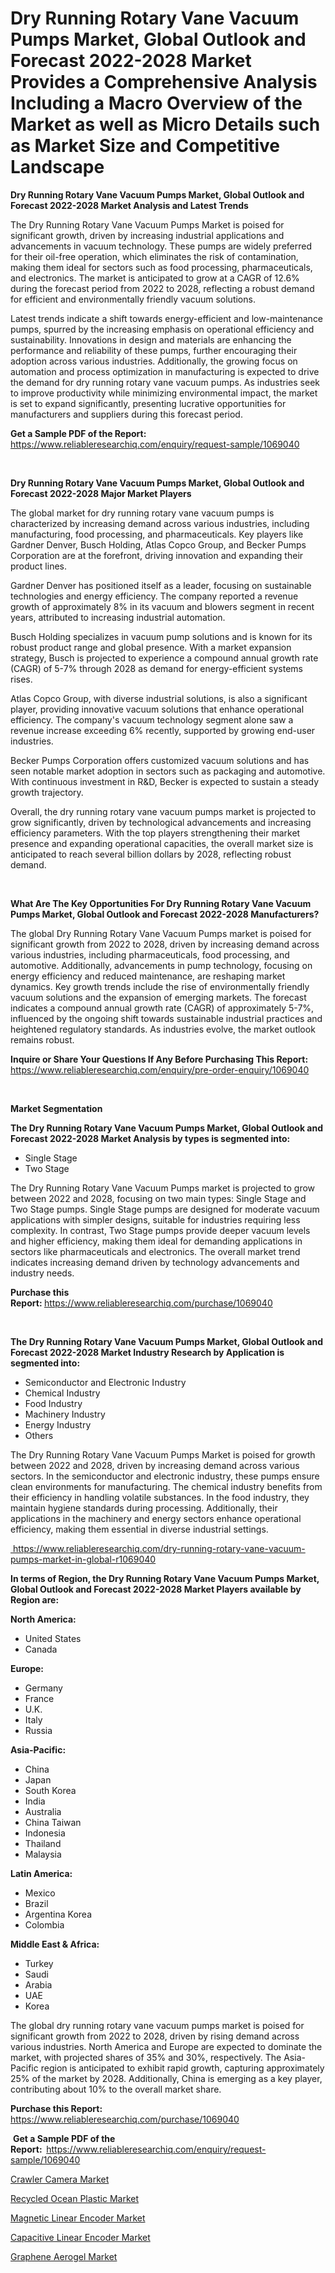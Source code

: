 <p><h1>Dry Running Rotary Vane Vacuum Pumps Market, Global Outlook and Forecast 2022-2028 Market Provides a Comprehensive Analysis Including a Macro Overview of the Market as well as Micro Details such as Market Size and Competitive Landscape</h1></p><p><strong>Dry Running Rotary Vane Vacuum Pumps Market, Global Outlook and Forecast 2022-2028 Market Analysis and Latest Trends</strong></p>
<p><p>The Dry Running Rotary Vane Vacuum Pumps Market is poised for significant growth, driven by increasing industrial applications and advancements in vacuum technology. These pumps are widely preferred for their oil-free operation, which eliminates the risk of contamination, making them ideal for sectors such as food processing, pharmaceuticals, and electronics. The market is anticipated to grow at a CAGR of 12.6% during the forecast period from 2022 to 2028, reflecting a robust demand for efficient and environmentally friendly vacuum solutions.</p><p>Latest trends indicate a shift towards energy-efficient and low-maintenance pumps, spurred by the increasing emphasis on operational efficiency and sustainability. Innovations in design and materials are enhancing the performance and reliability of these pumps, further encouraging their adoption across various industries. Additionally, the growing focus on automation and process optimization in manufacturing is expected to drive the demand for dry running rotary vane vacuum pumps. As industries seek to improve productivity while minimizing environmental impact, the market is set to expand significantly, presenting lucrative opportunities for manufacturers and suppliers during this forecast period.</p></p>
<p><strong>Get a Sample PDF of the Report:&nbsp;</strong> <a href="https://www.reliableresearchiq.com/enquiry/request-sample/1069040">https://www.reliableresearchiq.com/enquiry/request-sample/1069040</a></p>
<p>&nbsp;</p>
<p><strong>Dry Running Rotary Vane Vacuum Pumps Market, Global Outlook and Forecast 2022-2028 Major Market Players</strong></p>
<p><p>The global market for dry running rotary vane vacuum pumps is characterized by increasing demand across various industries, including manufacturing, food processing, and pharmaceuticals. Key players like Gardner Denver, Busch Holding, Atlas Copco Group, and Becker Pumps Corporation are at the forefront, driving innovation and expanding their product lines.</p><p>Gardner Denver has positioned itself as a leader, focusing on sustainable technologies and energy efficiency. The company reported a revenue growth of approximately 8% in its vacuum and blowers segment in recent years, attributed to increasing industrial automation.</p><p>Busch Holding specializes in vacuum pump solutions and is known for its robust product range and global presence. With a market expansion strategy, Busch is projected to experience a compound annual growth rate (CAGR) of 5-7% through 2028 as demand for energy-efficient systems rises.</p><p>Atlas Copco Group, with diverse industrial solutions, is also a significant player, providing innovative vacuum solutions that enhance operational efficiency. The company's vacuum technology segment alone saw a revenue increase exceeding 6% recently, supported by growing end-user industries.</p><p>Becker Pumps Corporation offers customized vacuum solutions and has seen notable market adoption in sectors such as packaging and automotive. With continuous investment in R&D, Becker is expected to sustain a steady growth trajectory.</p><p>Overall, the dry running rotary vane vacuum pumps market is projected to grow significantly, driven by technological advancements and increasing efficiency parameters. With the top players strengthening their market presence and expanding operational capacities, the overall market size is anticipated to reach several billion dollars by 2028, reflecting robust demand.</p></p>
<p>&nbsp;</p>
<p><strong>What Are The Key Opportunities For Dry Running Rotary Vane Vacuum Pumps Market, Global Outlook and Forecast 2022-2028 Manufacturers?</strong></p>
<p><p>The global Dry Running Rotary Vane Vacuum Pumps market is poised for significant growth from 2022 to 2028, driven by increasing demand across various industries, including pharmaceuticals, food processing, and automotive. Additionally, advancements in pump technology, focusing on energy efficiency and reduced maintenance, are reshaping market dynamics. Key growth trends include the rise of environmentally friendly vacuum solutions and the expansion of emerging markets. The forecast indicates a compound annual growth rate (CAGR) of approximately 5-7%, influenced by the ongoing shift towards sustainable industrial practices and heightened regulatory standards. As industries evolve, the market outlook remains robust.</p></p>
<p><strong>Inquire or Share Your Questions If Any Before Purchasing This Report:</strong> <a href="https://www.reliableresearchiq.com/enquiry/pre-order-enquiry/1069040">https://www.reliableresearchiq.com/enquiry/pre-order-enquiry/1069040</a></p>
<p>&nbsp;</p>
<p><strong>Market Segmentation</strong></p>
<p><strong>The Dry Running Rotary Vane Vacuum Pumps Market, Global Outlook and Forecast 2022-2028 Market Analysis by types is segmented into:</strong></p>
<p><ul><li>Single Stage</li><li>Two Stage</li></ul></p>
<p><p>The Dry Running Rotary Vane Vacuum Pumps market is projected to grow between 2022 and 2028, focusing on two main types: Single Stage and Two Stage pumps. Single Stage pumps are designed for moderate vacuum applications with simpler designs, suitable for industries requiring less complexity. In contrast, Two Stage pumps provide deeper vacuum levels and higher efficiency, making them ideal for demanding applications in sectors like pharmaceuticals and electronics. The overall market trend indicates increasing demand driven by technology advancements and industry needs.</p></p>
<p><strong>Purchase this Report:&nbsp;</strong><a href="https://www.reliableresearchiq.com/purchase/1069040">https://www.reliableresearchiq.com/purchase/1069040</a></p>
<p>&nbsp;</p>
<p><strong>The Dry Running Rotary Vane Vacuum Pumps Market, Global Outlook and Forecast 2022-2028 Market Industry Research by Application is segmented into:</strong></p>
<p><ul><li>Semiconductor and Electronic Industry</li><li>Chemical Industry</li><li>Food Industry</li><li>Machinery Industry</li><li>Energy Industry</li><li>Others</li></ul></p>
<p><p>The Dry Running Rotary Vane Vacuum Pumps Market is poised for growth between 2022 and 2028, driven by increasing demand across various sectors. In the semiconductor and electronic industry, these pumps ensure clean environments for manufacturing. The chemical industry benefits from their efficiency in handling volatile substances. In the food industry, they maintain hygiene standards during processing. Additionally, their applications in the machinery and energy sectors enhance operational efficiency, making them essential in diverse industrial settings.</p></p>
<p><a href="https://www.reliableresearchiq.com/dry-running-rotary-vane-vacuum-pumps-market-in-global-r1069040">&nbsp;https://www.reliableresearchiq.com/dry-running-rotary-vane-vacuum-pumps-market-in-global-r1069040</a></p>
<p><strong>In terms of Region, the Dry Running Rotary Vane Vacuum Pumps Market, Global Outlook and Forecast 2022-2028 Market Players available by Region are:</strong></p>
<p>
    <p> <strong> North America: </strong>
        <ul>
            <li>United States</li>
            <li>Canada</li>
        </ul>
        </p> 
    <p> <strong> Europe: </strong>
        <ul>
            <li>Germany</li>
            <li>France</li>
            <li>U.K.</li>
            <li>Italy</li>
            <li>Russia</li>
        </ul>
        </p> 
    <p> <strong> Asia-Pacific: </strong>
        <ul>
            <li>China</li>
            <li>Japan</li>
            <li>South Korea</li>
            <li>India</li>
            <li>Australia</li>
            <li>China Taiwan</li>
            <li>Indonesia</li>
            <li>Thailand</li>
            <li>Malaysia</li>
        </ul>
        </p> 
    <p> <strong> Latin America: </strong>
        <ul>
            <li>Mexico</li>
            <li>Brazil</li>
            <li>Argentina Korea</li>
            <li>Colombia</li>
        </ul>
        </p> 
    <p> <strong> Middle East & Africa: </strong>
        <ul>
            <li>Turkey</li>
            <li>Saudi</li>
            <li>Arabia</li>
            <li>UAE</li>
            <li>Korea</li>
        </ul>
    </p>
    </p>
<p><p>The global dry running rotary vane vacuum pumps market is poised for significant growth from 2022 to 2028, driven by rising demand across various industries. North America and Europe are expected to dominate the market, with projected shares of 35% and 30%, respectively. The Asia-Pacific region is anticipated to exhibit rapid growth, capturing approximately 25% of the market by 2028. Additionally, China is emerging as a key player, contributing about 10% to the overall market share.</p></p>
<p><strong>Purchase this Report: </strong><a href="https://www.reliableresearchiq.com/purchase/1069040">https://www.reliableresearchiq.com/purchase/1069040</a></p>
<p>&nbsp;<strong>Get a Sample PDF of the Report:&nbsp;&nbsp;</strong><a href="https://www.reliableresearchiq.com/enquiry/request-sample/1069040">https://www.reliableresearchiq.com/enquiry/request-sample/1069040</a></p>
<p><strong></strong></p>
<p><p><a href="https://www.linkedin.com/pulse/global-crawler-camera-market-landscape-future-trends-strategic-izekf?trackingId=%2Fvj%2FuXUYQOiJuxUaKxzjIg%3D%3D">Crawler Camera Market</a></p><p><a href="https://issuu.com/reportprime-2/docs/recycled-ocean-plastic-market-size-_ea0c846a2fb1be">Recycled Ocean Plastic Market</a></p><p><a href="https://medium.com/@audieyost/this-report-on-magnetic-linear-encoder-market-is-a-comprehensive-analysis-of-market-shares-e943256390bb">Magnetic Linear Encoder Market</a></p><p><a href="https://medium.com/@audieyost/the-capacitive-linear-encoder-market-report-analyzes-important-operational-and-performance-data-ebef34e60fab">Capacitive Linear Encoder Market</a></p><p><a href="https://issuu.com/reportprime-2/docs/graphene-aerogel-market-size-2030.p_2af9c194db4a01">Graphene Aerogel Market</a></p></p>